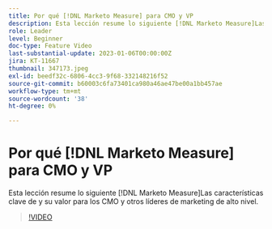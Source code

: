 ```yaml
---
title: Por qué [!DNL Marketo Measure] para CMO y VP
description: Esta lección resume lo siguiente [!DNL Marketo Measure]Las características clave de y su valor para los CMO y otros líderes de marketing de alto nivel.
role: Leader
level: Beginner
doc-type: Feature Video
last-substantial-update: 2023-01-06T00:00:00Z
jira: KT-11667
thumbnail: 347173.jpeg
exl-id: beedf32c-6806-4cc3-9f68-332148216f52
source-git-commit: b60003c6fa73401ca980a46ae47be00a1bb457ae
workflow-type: tm+mt
source-wordcount: '38'
ht-degree: 0%

---
```


# Por qué [!DNL Marketo Measure] para CMO y VP

Esta lección resume lo siguiente [!DNL Marketo Measure]Las características clave de y su valor para los CMO y otros líderes de marketing de alto nivel.

>[!VIDEO](https://video.tv.adobe.com/v/347173/?quality=12&learn=on)

